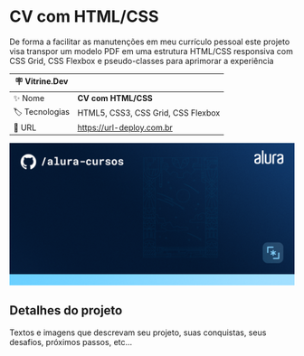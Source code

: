 # CV com HTML/CSS

  De forma a facilitar as manutenções em meu currículo pessoal este projeto visa transpor um modelo PDF em uma estrutura HTML/CSS 
responsiva com CSS Grid, CSS Flexbox e pseudo-classes para aprimorar a experiência

| :placard: Vitrine.Dev |     |
| -------------  | --- |
| :sparkles: Nome        | **CV com HTML/CSS**
| :label: Tecnologias | HTML5, CSS3, CSS Grid, CSS Flexbox
| :rocket: URL         | https://url-deploy.com.br

<!-- Inserir imagem com a #vitrinedev ao final do link -->
![Screenshot](Assets/Temp.png#vitrinedev)

## Detalhes do projeto

Textos e imagens que descrevam seu projeto, suas conquistas, seus desafios, próximos passos, etc...
